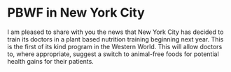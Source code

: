 # PBWF in New York City

I am pleased to share with you the news that New York City has decided to train its doctors in a plant based nutrition training beginning next year. This is the first of its kind program in the Western World. 
This will allow doctors to, where appropriate, suggest a switch to animal-free foods for potential health gains for their patients.